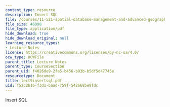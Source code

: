 ```yaml
---
content_type: resource
description: Insert SQL
file: /courses/11-521-spatial-database-management-and-advanced-geographic-information-systems-spring-2003/f52c2b16f3d1baad759f5426685e8fdc_lect9insertsql.pdf
file_size: 46098
file_type: application/pdf
hide_download: true
hide_download_original: null
learning_resource_types:
- Lecture Notes
license: https://creativecommons.org/licenses/by-nc-sa/4.0/
ocw_type: OCWFile
parent_title: Lecture Notes
parent_type: CourseSection
parent_uid: f4026de9-2fa5-b456-b93b-b5df5d47745e
resourcetype: Document
title: lect9insertsql.pdf
uid: f52c2b16-f3d1-baad-759f-5426685e8fdc
---
```

Insert SQL